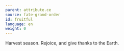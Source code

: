 ```yaml
---
parent: attribute.ce
source: fate-grand-order
id: fruitful
language: en
weight: 0
---
```


Harvest season.
Rejoice, and give thanks to the Earth.
